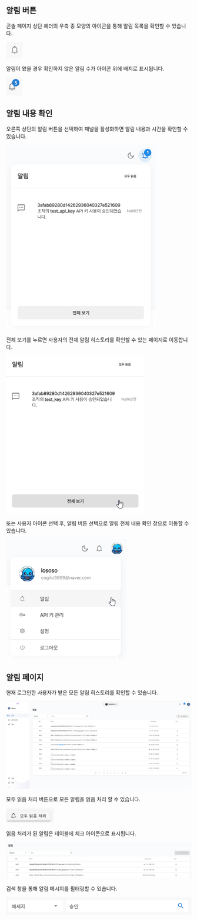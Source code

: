 ## 알림 버튼


콘솔 페이지 상단 헤더의 우측 종 모양의 아이콘을 통해 알림 목록을 확인할 수 있습니다.

![img1](https://raw.githubusercontent.com/vazilcompany/vridge-docs/main/img/getting_started/notification_01.png)  

  

알림이 왔을 경우 확인하지 않은 알림 수가 아이콘 위에 배지로 표시됩니다.

![img1](https://raw.githubusercontent.com/vazilcompany/vridge-docs/main/img/getting_started/notification_02.png)  

  

## 알림 내용 확인


오른쪽 상단의 알림 버튼을 선택하여 패널을 활성화하면 알림 내용과 시간을 확인할 수 있습니다.

![img1](https://raw.githubusercontent.com/vazilcompany/vridge-docs/main/img/getting_started/notification/notification_3.png)    


전체 보기를 누르면 사용자의 전체 알림 히스토리를 확인할 수 있는 페이지로 이동합니다.

![img1](https://raw.githubusercontent.com/vazilcompany/vridge-docs/main/img/getting_started/notification/notification_4.png)  

또는 사용자 아이콘 선택 후, 알림 버튼 선택으로 알림 전체 내용 확인 창으로 이동할 수 있습니다. 

![img1](https://raw.githubusercontent.com/vazilcompany/vridge-docs/main/img/getting_started/notification/notification_1.png)  

  

  

  

## 알림 페이지


현재 로그인한 사용자가 받은 모든 알림 히스토리를 확인할 수 있습니다.

![img1](https://raw.githubusercontent.com/vazilcompany/vridge-docs/main/img/getting_started/notification/notification_5.png)  

  

모두 읽음 처리 버튼으로 모든 알림을 읽음 처리 할 수 있습니다.

![img1](https://raw.githubusercontent.com/vazilcompany/vridge-docs/main/img/getting_started/notification_06.png)  


읽음 처리가 된 알림은 테이블에 체크 아이콘으로 표시됩니다.

![img1](https://raw.githubusercontent.com/vazilcompany/vridge-docs/main/img/getting_started/notification/notification_8.png)  

  

검색 창을 통해 알림 메시지를 필터링할 수 있습니다.

![img1](https://raw.githubusercontent.com/vazilcompany/vridge-docs/main/img/getting_started/notification_07.png)  
